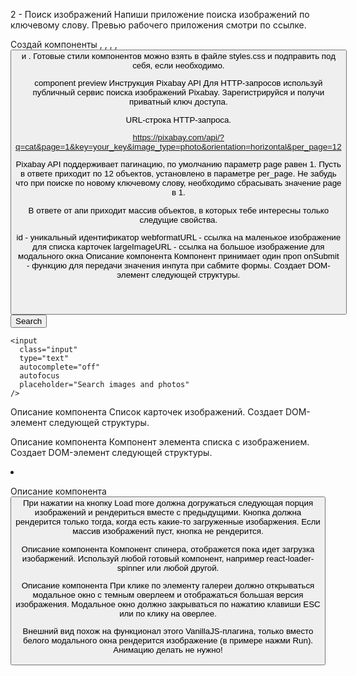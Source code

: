 2 - Поиск изображений
Напиши приложение поиска изображений по ключевому слову. Превью рабочего приложения смотри по ссылке.

Создай компоненты <Searchbar>, <ImageGallery>, <ImageGalleryItem>, <Loader>, <Button> и <Modal>. Готовые стили компонентов можно взять в файле styles.css и подправить под себя, если необходимо.

component preview
Инструкция Pixabay API
Для HTTP-запросов используй публичный сервис поиска изображений Pixabay. Зарегистрируйся и получи приватный ключ доступа.

URL-строка HTTP-запроса.

https://pixabay.com/api/?q=cat&page=1&key=your_key&image_type=photo&orientation=horizontal&per_page=12

Pixabay API поддерживает пагинацию, по умолчанию параметр page равен 1. Пусть в ответе приходит по 12 объектов, установлено в параметре per_page. Не забудь что при поиске по новому ключевому слову, необходимо сбрасывать значение page в 1.

В ответе от апи приходит массив объектов, в которых тебе интересны только следущие свойства.

id - уникальный идентификатор
webformatURL - ссылка на маленькое изображение для списка карточек
largeImageURL - ссылка на большое изображение для модального окна
Описание компонента <Searchbar>
Компонент принимает один проп onSubmit - функцию для передачи значения инпута при сабмите формы. Создает DOM-элемент следующей структуры.

<header class="searchbar">
  <form class="form">
    <button type="submit" class="button">
      <span class="button-label">Search</span>
    </button>

    <input
      class="input"
      type="text"
      autocomplete="off"
      autofocus
      placeholder="Search images and photos"
    />
  </form>
</header>

Описание компонента <ImageGallery>
Список карточек изображений. Создает DOM-элемент следующей структуры.

<ul class="gallery">
  <!-- Набор <li> с изображениями -->
</ul>

Описание компонента <ImageGalleryItem>
Компонент элемента списка с изображением. Создает DOM-элемент следующей структуры.

<li class="gallery-item">
  <img src="" alt="" />
</li>

Описание компонента <Button>
При нажатии на кнопку Load more должна догружаться следующая порция изображений и рендериться вместе с предыдущими. Кнопка должна рендерится только тогда, когда есть какие-то загруженные изобаржения. Если массив изображений пуст, кнопка не рендерится.

Описание компонента <Loader>
Компонент спинера, отображется пока идет загрузка изобаржений. Используй любой готовый компонент, например react-loader-spinner или любой другой.

Описание компонента <Modal>
При клике по элементу галереи должно открываться модальное окно с темным оверлеем и отображаться большая версия изображения. Модальное окно должно закрываться по нажатию клавиши ESC или по клику на оверлее.

Внешний вид похож на функционал этого VanillaJS-плагина, только вместо белого модального окна рендерится изображение (в примере нажми Run). Анимацию делать не нужно!

<div class="overlay">
  <div class="modal">
    <img src="" alt="" />
  </div>
</div>